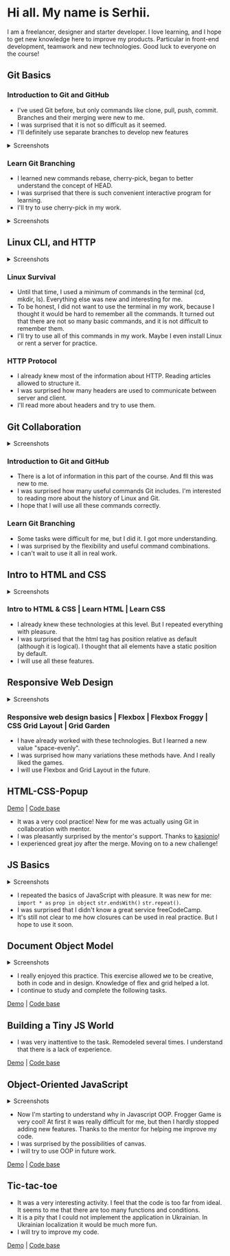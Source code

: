 # Hi all. My name is Serhii.
I am a freelancer, designer and starter developer. I love learning, and I hope to get new knowledge here to improve my products. Particular in front-end development, teamwork and new technologies. Good luck to everyone on the course!

## Git Basics

### Introduction to Git and GitHub
- I've used Git before, but only commands like clone, pull, push, commit. Branches and their merging were new to me.
- I was surprised that it is not so difficult as it seemed.
- I'll definitely use separate branches to develop new features

<details>
<summary>Screenshots</summary>

![](img/git-01.png)
![](img/git-02.png)

</details>

### Learn Git Branching
- I learned new commands rebase, cherry-pick, began to better understand the concept of HEAD.
- I was surprised that there is such convenient interactive program for learning.
- I'll try to use cherry-pick in my work.

<details>
<summary>Screenshots</summary>

![](img/git-03.png)
![](img/git-04.png)

</details>

## Linux CLI, and HTTP

<details>
<summary>Screenshots</summary>

![](task_linux_cli/linux-01.png)
![](task_linux_cli/linux-02.png)
![](task_linux_cli/linux-03.png)
![](task_linux_cli/linux-04.png)

</details>

### Linux Survival
- Until that time, I used a minimum of commands in the terminal (cd, mkdir, ls). Everything else was new and interesting for me.
- To be honest, I did not want to use the terminal in my work, because I thought it would be hard to remember all the commands. It turned out that there are not so many basic commands, and it is not difficult to remember them.
- I'll try to use all of this commands in my work. Maybe I even install Linux or rent a server for practice.

### HTTP Protocol
- I already knew most of the information about HTTP. Reading articles allowed to structure it.
- I was surprised how many headers are used to communicate between server and client.
- I'll read more about headers and try to use them.

## Git Collaboration

<details>
<summary>Screenshots</summary>

![](task_git_collaboration/git-05.png)
![](task_git_collaboration/git-06.png)
![](task_git_collaboration/git-07.png)
![](task_git_collaboration/git-08.png)

</details>

### Introduction to Git and GitHub
- There is a lot of information in this part of the course. And fll this was new to me.
- I was surprised how many useful commands Git includes. I'm interested to reading more about the history of Linux and Git.
- I hope that I will use all these commands correctly.

### Learn Git Branching
- Some tasks were difficult for me, but I did it. I got more understanding.
- I was surprised by the flexibility and useful command combinations.
- I can't wait to use it all in real work.

## Intro to HTML and CSS

<details>
<summary>Screenshots</summary>

![](task_html_css_intro/html-css-intro-01.png)
![](task_html_css_intro/html-css-intro-02.png)
![](task_html_css_intro/html-css-intro-03.png)
![](task_html_css_intro/html-css-intro-04.png)

</details>

### Intro to HTML & CSS | Learn HTML | Learn CSS
- I already knew these technologies at this level. But I repeated everything with pleasure.
- I was surprised that the html tag has position relative as default (although it is logical). I thought that all elements have a static position by default.
- I will use all these features.

## Responsive Web Design

<details>
<summary>Screenshots</summary>

![](task_responsive_web_design/responsive-web-design-01.png)
![](task_responsive_web_design/responsive-web-design-02.png)
![](task_responsive_web_design/responsive-web-design-03.png)
![](task_responsive_web_design/responsive-web-design-04.png)
![](task_responsive_web_design/responsive-web-design-05.png)
![](task_responsive_web_design/responsive-web-design-06.png)
![](task_responsive_web_design/responsive-web-design-07.png)
![](task_responsive_web_design/responsive-web-design-08.png)
![](task_responsive_web_design/responsive-web-design-09.png)
![](task_responsive_web_design/responsive-web-design-10.png)
![](task_responsive_web_design/responsive-web-design-11.png)
![](task_responsive_web_design/responsive-web-design-12.png)
![](task_responsive_web_design/responsive-web-design-13.png)
![](task_responsive_web_design/responsive-web-design-14.png)
![](task_responsive_web_design/responsive-web-design-15.png)
![](task_responsive_web_design/responsive-web-design-16.png)
![](task_responsive_web_design/responsive-web-design-17.png)
![](task_responsive_web_design/responsive-web-design-18.png)
![](task_responsive_web_design/responsive-web-design-19.png)
![](task_responsive_web_design/responsive-web-design-20.png)
![](task_responsive_web_design/responsive-web-design-21.png)
![](task_responsive_web_design/responsive-web-design-22.png)
![](task_responsive_web_design/responsive-web-design-23.png)
![](task_responsive_web_design/responsive-web-design-24.png)
![](task_responsive_web_design/responsive-web-design-31.png)
![](task_responsive_web_design/responsive-web-design-32.png)
![](task_responsive_web_design/responsive-web-design-33.png)
![](task_responsive_web_design/responsive-web-design-34.png)
![](task_responsive_web_design/responsive-web-design-35.png)
![](task_responsive_web_design/responsive-web-design-36.png)
![](task_responsive_web_design/responsive-web-design-37.png)
![](task_responsive_web_design/responsive-web-design-38.png)
![](task_responsive_web_design/responsive-web-design-39.png)
![](task_responsive_web_design/responsive-web-design-40.png)
![](task_responsive_web_design/responsive-web-design-41.png)
![](task_responsive_web_design/responsive-web-design-42.png)
![](task_responsive_web_design/responsive-web-design-43.png)
![](task_responsive_web_design/responsive-web-design-44.png)
![](task_responsive_web_design/responsive-web-design-45.png)
![](task_responsive_web_design/responsive-web-design-46.png)
![](task_responsive_web_design/responsive-web-design-47.png)
![](task_responsive_web_design/responsive-web-design-48.png)
![](task_responsive_web_design/responsive-web-design-49.png)
![](task_responsive_web_design/responsive-web-design-50.png)
![](task_responsive_web_design/responsive-web-design-51.png)
![](task_responsive_web_design/responsive-web-design-52.png)
![](task_responsive_web_design/responsive-web-design-53.png)
![](task_responsive_web_design/responsive-web-design-54.png)
![](task_responsive_web_design/responsive-web-design-55.png)
![](task_responsive_web_design/responsive-web-design-56.png)
![](task_responsive_web_design/responsive-web-design-57.png)
![](task_responsive_web_design/responsive-web-design-58.png)

</details>

### Responsive web design basics | Flexbox | Flexbox Froggy | CSS Grid Layout | Grid Garden 
- I have already worked with these technologies. But I learned a new value "space-evenly".
- I was surprised how many variations these methods have. And I really liked the games.
- I will use Flexbox and Grid Layout in the future.

## HTML-CSS-Popup

[Demo](https://crealime.github.io/html-css-popup/dist "Demo") |
[Code base](https://github.com/crealime/html-css-popup "Code base")


- It was a very cool practice! New for me was actually using Git in collaboration with mentor.
- I was pleasantly surprised by the mentor's support. Thanks to [kasionio](https://github.com/kasionio "kasionio")!
- I experienced great joy after the merge. Moving on to a new challenge!

## JS Basics

<details>
<summary>Screenshots</summary>

![](task_js_basics/task_js_basics-00.jpg)
![](task_js_basics/task_js_basics-01.png)
![](task_js_basics/task_js_basics-02.png)
![](task_js_basics/task_js_basics-03.png)
![](task_js_basics/task_js_basics-04.png)
![](task_js_basics/task_js_basics-05.png)
![](task_js_basics/task_js_basics-06.png)

</details>

- I repeated the basics of JavaScript with pleasure. It was new for me: `import * as` `prop in object` `str.endsWith()` `str.repeat()`.
- I was surprised that I didn't know a great service freeCodeCamp.
- It's still not clear to me how closures can be used in real practice. But I hope to use it soon.

## Document Object Model

<details>
<summary>Screenshots</summary>

![](task_js_dom/task-js-dom-01.jpg)
![](task_js_dom/task-js-dom-02.png)

</details>

- I really enjoyed this practice. This exercise allowed ме to be creative, both in code and in design. Knowledge of flex and grid helped a lot.
- I continue to study and complete the following tasks.

[Demo](https://crealime.github.io/dom/dist "Demo") | [Code base](https://github.com/crealime/dom "Code base")

## Building a Tiny JS World

- I was very inattentive to the task. Remodeled several times. I understand that there is a lack of experience.

[Demo](https://crealime.github.io/a-tiny-JS-world "Demo") | [Code base](https://github.com/crealime/a-tiny-JS-world "Code base")

## Object-Oriented JavaScript

<details>
<summary>Screenshots</summary>

![](task_js_oop/task-js-oop-001.png)
![](task_js_oop/task-js-oop-002.png)
![](task_js_oop/task-js-oop-003.png)

</details>

- Now I'm starting to understand why in Javascript OOP. Frogger Game is very cool! At first it was really difficult for me, but then I hardly stopped adding new features. Thanks to the mentor for helping me improve my code.
- I was surprised by the possibilities of canvas.
- I will try to use OOP in future work.

[Demo](https://crealime.github.io/frogger-game "Demo") | [Code base](https://github.com/crealime/frogger-game "Code base")

## Tic-tac-toe

- It was a very interesting activity. I feel that the code is too far from ideal. It seems to me that there are too many functions and conditions. 
- It is a pity that I could not implement the application in Ukrainian. In Ukrainian localization it would be much more fun.
- I will try to improve my code.

[Demo](https://crealime.github.io/tic-tac-toe "Demo") | [Code base](https://github.com/crealime/tic-tac-toe "Code base")